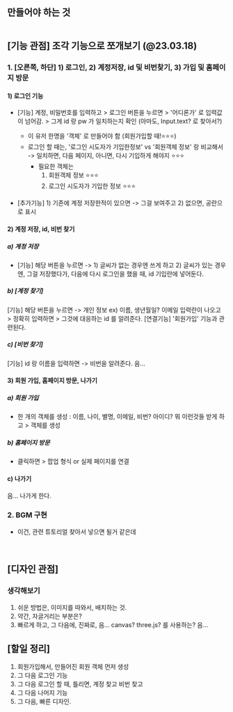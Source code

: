 ## 만들어야 하는 것 

<img src="https://t1.daumcdn.net/cfile/tistory/997C514A5AF2A0010A" alt="">

<br> 

## [기능 관점] 조각 기능으로 쪼개보기 (@23.03.18)

### 1. [오른쪽, 하단] 1) 로그인, 2) 계정저장, id 및 비번찾기, 3) 가입 및 홈페이지 방문

#### 1) 로그인 기능 
- [기능] 계정, 비밀번호를 입력하고 > 로그인 버튼을 누르면 > '어디론가' 로 입력값이 넘어감. > 그게 id 랑 pw 가 일치하는지 확인 (아마도, Input.text? 로 찾아서?)
    - 이 유저 한명을 '객체' 로 만들어야 함 (회원가입할 때!⭐⭐⭐)
    - 로그인 할 때는, '로그인 시도자가 기입한정보' vs '회원객체 정보' 랑 비교해서 -> 일치하면, 다음 페이지, 아니면, 다시 기입하게 해야지 ⭐⭐⭐ 
        - 필요한 객체는 
            1) 회원객체 정보 ⭐⭐⭐
            2) 로그인 시도자가 기입한 정보 ⭐⭐⭐ 

    

- [추가기능] 1) 기존에 계정 저장한적이 있으면 -> 그걸 보여주고 2) 없으면, 공란으로 표시



#### 2) 계정 저장, id, 비번 찾기 

##### a) 계정 저장 
- [기능]
해당 버튼을 누르면 -> 1) 글씨가 없는 경우엔 쓰게 하고 2) 글씨가 있는 경우엔, 그걸 저장했다가, 다음에 다시 로그인을 했을 때, id 기입란에 넣어둔다. 

##### b) [계정 찾기]
[기능] 해당 버튼을 누르면 -> 개인 정보 ex) 이름, 생년월일? 이메일 입력란이 나오고 > 정확히 입력하면 > 그것에 대응하는 id 를 알려준다. 
[연결기능] '회원가입' 기능과 관련된다. 

##### c) [비번 찾기]
[기능] id 랑 이름을 입력하면 -> 비번을 알려준다. 음... 


#### 3) 회원 가입, 홈페이지 방문, 나가기

##### a) 회원 가입 
- 한 개의 객체를 생성 : 이름, 나이, 별명, 이메일, 비번? 아이디? 뭐 이런것들 받게 하고 > 객체를 생성 

##### b) 홈페이지 방문 
- 클릭하면 > 팝업 형식 or 실제 페이지를 연결 

#### c) 나가기 
음... 나가게 한다. 


### 2. BGM 구현 
- 이건, 관련 튜토리얼 찾아서 넣으면 될거 같은데 

<br>

## [디자인 관점]
### 생각해보기 
1. 쉬운 방법은, 이미지를 따와서, 배치하는 것. 
2. 약간, 자글거리는 부분은? 
3. 빠르게 하고, 그 다음에, 진짜로, 음... canvas? three.js? 를 사용하는? 음... 


## [할일 정리]
1. 회원가입해서, 만들어진 회원 객체 먼저 생성 
2. 그 다음 로그인 기능 
3. 그 다음 로그인 할 때, 틀리면, 계정 찾고 비번 찾고 
4. 그 다음 나머지 기능 
5. 그 다음, 빠른 디자인. 